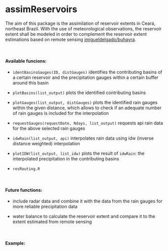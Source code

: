 # assimReservoirs

The aim of this package is the assimilation of reservoir extents in Ceará, northeast Brazil. 
With the use of meteorological observations, the reservoir extent shall be modeled in order to complement the reservoir extent estimations based on remote sensing [jmigueldelgado/buhayra](https://github.com/jmigueldelgado/buhayra). 

<br>

#### Available funcions:

- ```identBasinsGauges(ID, distGauges)``` identifies the contributing basins of a certain reservoir and the precipitation gauges within a certain buffer around this basin

- ```plotBasins(list_output)``` plots the identified contributing basins

- ```plotGauges(list_output, distGauges)``` plots the identified rain gauges within the given distance, which allows to check if an adequate number of rain gauges is included for the interpolation 

- ```requestGauges(requestDate, Ndays, list_output)``` requests api rain data for the above selected rain gauges

- ```idwRain(list_output, api)``` interpolates rain data using idw (inverse distance weighted) interpolation

- ```plotIDW(list_output, list_idw)``` plots the result of ```idwRain```: the interpolated precipitation in the contributing basins

- ```resRouting.R``` 

<br>

#### Future functions:

- include radar data and combine it with the data from the rain gauges for more reliable precipitation data

- water balance to calculate the reservoir extent and compare it to the extent estimated from remote sensing

<br>

#### Example:



